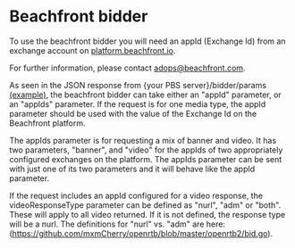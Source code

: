 # Beachfront bidder

To use the beachfront bidder you will need an appId (Exchange Id) from an exchange 
account on [platform.beachfront.io](https://platform.beachfront.io).

For further information, please contact adops@beachfront.com.

As seen in the JSON response from \{your PBS server\}\/bidder\/params [(example)](https://prebid.adnxs.com/pbs/v1/bidders/params), the beachfront bidder can take either an "appId" parameter, or an "appIds" parameter. If the request is for one media type, the appId parameter should be used with the value of the Exchange Id on the Beachfront platform.

The appIds parameter is for requesting a mix of banner and video. It has two parameters, "banner", and "video" for the appIds of two appropriately configured exchanges on the platform. The appIds parameter can be sent with just one of its two parameters and it will behave like the appId parameter.

If the request includes an appId configured for a video response, the videoResponseType parameter can be defined as "nurl", "adm" or "both". These will apply to all video returned. If it is not defined, the response type will be a nurl. The definitions for "nurl" vs. "adm" are here: (https://github.com/mxmCherry/openrtb/blob/master/openrtb2/bid.go).
